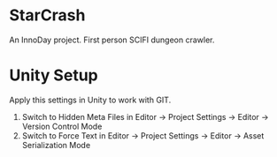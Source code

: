 StarCrash
=========

An InnoDay project. First person SCIFI dungeon crawler.


Unity Setup
===========

Apply this settings in Unity to work with GIT.

1. Switch to Hidden Meta Files in 
	Editor → Project Settings → Editor → Version Control Mode
2. Switch to Force Text in 
	Editor → Project Settings → Editor → Asset Serialization Mode
